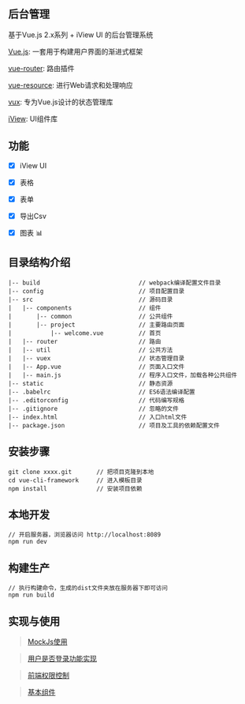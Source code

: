 
## 后台管理 ##
基于Vue.js 2.x系列 + iView UI 的后台管理系统

[Vue.js](https://cn.vuejs.org/): 一套用于构建用户界面的渐进式框架

[vue-router](https://router.vuejs.org/zh-cn/): 路由插件

[vue-resource](https://github.com/pagekit/vue-resource): 进行Web请求和处理响应

[vux](https://vuex.vuejs.org/zh-cn/): 专为Vue.js设计的状态管理库

[iView](https://www.iviewui.com/docs/guide/install): UI组件库

## 功能 ##
- [x] iView UI
- [x] 表格
- [x] 表单
- [x] 导出Csv
- [x] 图表 :bar_chart:


## 目录结构介绍 ##

	|-- build                            // webpack编译配置文件目录
	|-- config                           // 项目配置目录
	|-- src                              // 源码目录
	|   |-- components                   // 组件
	|       |-- common                   // 公共组件
	|       |-- project                  // 主要路由页面
	|           |-- welcome.vue          // 首页
	|   |-- router                       // 路由
	|   |-- util                         // 公共方法 
	|   |-- vuex                         // 状态管理目录  
	|   |-- App.vue                      // 页面入口文件
	|   |-- main.js                      // 程序入口文件，加载各种公共组件
	|-- static                           // 静态资源
	|-- .babelrc                         // ES6语法编译配置
	|-- .editorconfig                    // 代码编写规格
	|-- .gitignore                       // 忽略的文件
	|-- index.html                       // 入口html文件
	|-- package.json                     // 项目及工具的依赖配置文件


## 安装步骤 ##

	git clone xxxx.git       // 把项目克隆到本地
	cd vue-cli-framework     // 进入模板目录
	npm install              // 安装项目依赖

## 本地开发 ##

	// 开启服务器，浏览器访问 http://localhost:8089
	npm run dev

## 构建生产 ##

	// 执行构建命令，生成的dist文件夹放在服务器下即可访问
	npm run build

## 实现与使用

> [MockJs使用](https://github.com/PengChen96/vue-cli-framework/blob/master/zmd/mockjs.md)

> [用户是否登录功能实现](https://github.com/PengChen96/vue-cli-framework/blob/master/zmd/login.md)

> [前端权限控制](https://github.com/PengChen96/vue-cli-framework/blob/master/zmd/permission.md)

> [基本组件](https://github.com/PengChen96/vue-cli-framework/blob/master/zmd/basicUse.md)
